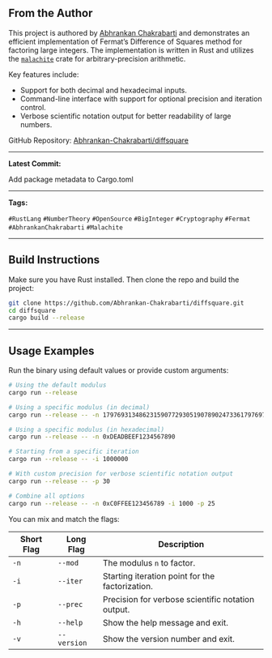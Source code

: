 ## From the Author

This project is authored by [Abhrankan Chakrabarti](https://github.com/Abhrankan-Chakrabarti) and demonstrates an efficient implementation of Fermat’s Difference of Squares method for factoring large integers. The implementation is written in Rust and utilizes the [`malachite`](https://docs.rs/malachite/) crate for arbitrary-precision arithmetic.

Key features include:

- Support for both decimal and hexadecimal inputs.
- Command-line interface with support for optional precision and iteration control.
- Verbose scientific notation output for better readability of large numbers.

GitHub Repository: [Abhrankan-Chakrabarti/diffsquare](https://github.com/Abhrankan-Chakrabarti/diffsquare)

---

**Latest Commit:**

Add package metadata to Cargo.toml

---

**Tags:**

`#RustLang` `#NumberTheory` `#OpenSource` `#BigInteger` `#Cryptography` `#Fermat` `#AbhrankanChakrabarti` `#Malachite`

---

## Build Instructions

Make sure you have Rust installed. Then clone the repo and build the project:

```bash
git clone https://github.com/Abhrankan-Chakrabarti/diffsquare.git
cd diffsquare
cargo build --release
```

---

## Usage Examples

Run the binary using default values or provide custom arguments:

```bash
# Using the default modulus
cargo run --release

# Using a specific modulus (in decimal)
cargo run --release -- -n 179769313486231590772930519078902473361797697894230657273430081157732675805505620686985379449212982959585501387537164015710139858647833778606925583497541085196591615128057575940752635007475935288710823649949940771895617054361149474865046711015101563940680527540071584560878577663743040086340742855278549092581

# Using a specific modulus (in hexadecimal)
cargo run --release -- -n 0xDEADBEEF1234567890

# Starting from a specific iteration
cargo run --release -- -i 1000000

# With custom precision for verbose scientific notation output
cargo run --release -- -p 30

# Combine all options
cargo run --release -- -n 0xC0FFEE123456789 -i 1000 -p 25
```

You can mix and match the flags:

| Short Flag | Long Flag   | Description                                             |
|------------|-------------|---------------------------------------------------------|
| `-n`       | `--mod`     | The modulus `n` to factor.                              |
| `-i`       | `--iter`    | Starting iteration point for the factorization.         |
| `-p`       | `--prec`    | Precision for verbose scientific notation output.       |
| `-h`       | `--help`    | Show the help message and exit.                         |
| `-v`       | `--version` | Show the version number and exit.                       |

